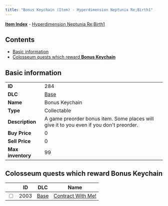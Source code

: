 ```yaml
---
title: "Bonus Keychain (Item) - Hyperdimension Neptunia Re;Birth1"
---
```


[**Item Index**](/neptunia/rb1/item/index.html) - [Hyperdimension Neptunia Re;Birth1](/neptunia/rb1)

## Contents

- [Basic information](#basic-information)
- [Colosseum quests which reward **Bonus Keychain**](#colosseum-quests-which-reward-bonus-keychain)

## Basic information

|   |   |
| -- | -- |
| **ID** | 284 |
| **DLC** | [Base](/neptunia/rb1/dlc/1-base.html) |
| **Name** | Bonus Keychain |
| **Type** | Collectable |
| **Description** | A game preorder bonus item. Some places will give it to you even if you don't preorder. |
| **Buy Price** | 0 |
| **Sell Price** | 0 |
| **Max inventory** | 99 |


## Colosseum quests which reward **Bonus Keychain**

|    | ID | DLC | Name |
| -- | -- | --- | ---- |
| <input type="checkbox" id="rb1-colosseum-1-2003" class="trackbox" /> | 2003 | [Base](/neptunia/rb1/dlc/1-base.html) | [Contract With Me!](/neptunia/rb1/colosseum/1-2003-contract-with-me.html) |
